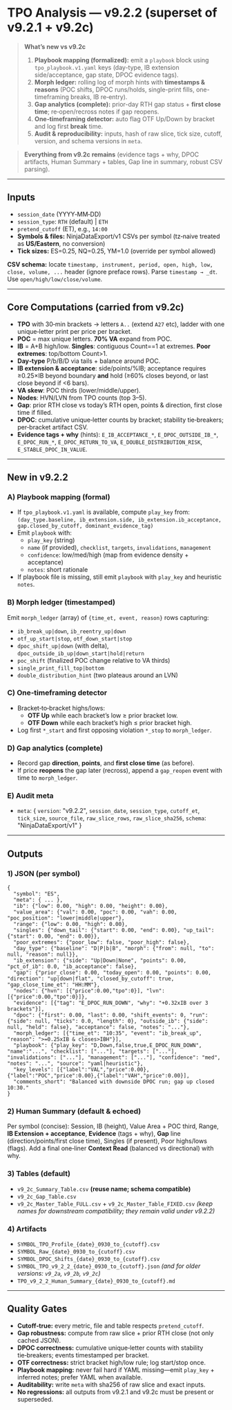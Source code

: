 # TPO Analysis — **v9.2.2** (superset of v9.2.1 + v9.2c)

> **What’s new vs v9.2c**
> 1) **Playbook mapping (formalized):** emit a `playbook` block using `tpo_playbook.v1.yaml` keys (day-type, IB extension side/acceptance, gap state, DPOC evidence tags).
> 2) **Morph ledger:** rolling log of morph hints with **timestamps & reasons** (POC shifts, DPOC runs/holds, single-print fills, one-timeframing breaks, IB re‑entry).
> 3) **Gap analytics (complete):** prior-day RTH gap status + **first close time**; re‑open/recross notes if gap reopens.
> 4) **One‑timeframing detector:** auto flag OTF Up/Down by bracket and log first **break** time.
> 5) **Audit & reproducibility:** inputs, hash of raw slice, tick size, cutoff, version, and schema versions in `meta`.

> **Everything from v9.2c remains** (evidence tags + why, DPOC artifacts, Human Summary + tables, Gap line in summary, robust CSV parsing).

---

## Inputs
- `session_date` (YYYY‑MM‑DD)
- `session_type`: `RTH` (default) | `ETH`
- `pretend_cutoff` (ET), e.g., `14:00`
- **Symbols & files:** NinjaDataExport/v1 CSVs per symbol (tz‑naive treated as **US/Eastern**, no conversion)
- **Tick sizes:** ES=0.25, NQ=0.25, YM=1.0 (override per symbol allowed)

**CSV schema:** locate `timestamp, instrument, period, open, high, low, close, volume, ...` header (ignore preface rows). Parse `timestamp → _dt`. Use `open/high/low/close/volume`.

---

## Core Computations (carried from v9.2c)
- **TPO** with 30‑min brackets → letters `A..` (extend `A27` etc), ladder with one unique‑letter print per price per bracket.
- **POC** = max unique letters. **70% VA** expand from POC.
- **IB** = A+B high/low. **Singles**: contiguous Count==1 at extremes. **Poor extremes**: top/bottom Count>1.
- **Day‑type** P/b/B/D via tails + balance around POC.
- **IB extension & acceptance**: side/points/%IB; acceptance requires ≥0.25×IB beyond boundary **and** hold (≥60% closes beyond, or last close beyond if <6 bars).
- **VA skew**: POC thirds (lower/middle/upper).
- **Nodes**: HVN/LVN from TPO counts (top 3–5).
- **Gap**: prior RTH close vs today’s RTH open, points & direction, first close time if filled.
- **DPOC**: cumulative unique‑letter counts by bracket; stability tie‑breakers; per‑bracket artifact CSV.
- **Evidence tags + why** (hints): `E_IB_ACCEPTANCE_*`, `E_DPOC_OUTSIDE_IB_*`, `E_DPOC_RUN_*`, `E_DPOC_RETURN_TO_VA`, `E_DOUBLE_DISTRIBUTION_RISK`, `E_STABLE_DPOC_IN_VALUE`.

---

## New in v9.2.2

### A) Playbook mapping (formal)
- If `tpo_playbook.v1.yaml` is available, compute `play_key` from:  
  `(day_type.baseline, ib_extension.side, ib_extension.ib_acceptance, gap.closed_by_cutoff, dominant_evidence_tag)`
- Emit `playbook` with:
  - `play_key` (string)
  - `name` (if provided), `checklist`, `targets`, `invalidations`, `management`
  - `confidence`: low/med/high (map from evidence density + acceptance)
  - `notes`: short rationale
- If playbook file is missing, still emit `playbook` with `play_key` and heuristic `notes`.

### B) Morph ledger (timestamped)
Emit `morph_ledger` (array) of `{time_et, event, reason}` rows capturing:
- `ib_break_up|down`, `ib_reentry_up|down`
- `otf_up_start|stop`, `otf_down_start|stop`
- `dpoc_shift_up|down` (with delta), `dpoc_outside_ib_up|down_start|hold|return`
- `poc_shift` (finalized POC change relative to VA thirds)
- `single_print_fill_top|bottom`
- `double_distribution_hint` (two plateaus around an LVN)

### C) One‑timeframing detector
- Bracket‑to‑bracket highs/lows:
  - **OTF Up** while each bracket’s low ≥ prior bracket low.
  - **OTF Down** while each bracket’s high ≤ prior bracket high.
- Log first `*_start` and first opposing violation `*_stop` to `morph_ledger`.

### D) Gap analytics (complete)
- Record gap **direction**, **points**, and **first close time** (as before).
- If price **reopens** the gap later (recross), append a `gap_reopen` event with time to `morph_ledger`.

### E) Audit meta
- `meta`: { `version`: "v9.2.2", `session_date`, `session_type`, `cutoff_et`, `tick_size`, `source_file`, `raw_slice_rows`, `raw_slice_sha256`, `schema`: "NinjaDataExport/v1" }

---

## Outputs

### 1) **JSON** (per symbol)
```jsonc
{
  "symbol": "ES",
  "meta": { ... },
  "ib": {"low": 0.00, "high": 0.00, "height": 0.00},
  "value_area": {"val": 0.00, "poc": 0.00, "vah": 0.00, "poc_position": "lower|middle|upper"},
  "range": {"low": 0.00, "high": 0.00},
  "singles": {"down_tail": {"start": 0.00, "end": 0.00}, "up_tail": {"start": 0.00, "end": 0.00}},
  "poor_extremes": {"poor_low": false, "poor_high": false},
  "day_type": {"baseline": "D|P|b|B", "morph": {"from": null, "to": null, "reason": null}},
  "ib_extension": {"side": "Up|Down|None", "points": 0.00, "pct_of_ib": 0.0, "ib_acceptance": false},
  "gap": {"prior_close": 0.00, "today_open": 0.00, "points": 0.00, "direction": "up|down|flat", "closed_by_cutoff": true, "gap_close_time_et": "HH:MM"},
  "nodes": {"hvn": [{"price":0.00,"tpo":0}], "lvn": [{"price":0.00,"tpo":0}]},
  "evidence": [{"tag": "E_DPOC_RUN_DOWN", "why": "+0.32xIB over 3 brackets"}],
  "dpoc": {"first": 0.00, "last": 0.00, "shift_events": 0, "run": {"side": null, "ticks": 0.0, "length": 0}, "outside_ib": {"side": null, "held": false}, "acceptance": false, "notes": "..."},
  "morph_ledger": [{"time_et": "10:35", "event": "ib_break_up", "reason": ">=0.25xIB & closes>IBH"}],
  "playbook": {"play_key": "D,Down,false,true,E_DPOC_RUN_DOWN", "name":"...", "checklist": ["..."], "targets": ["..."], "invalidations": ["..."], "management": ["..."], "confidence": "med", "notes": "...", "source": "yaml|heuristic"},
  "key_levels": [{"label":"VAL","price":0.00},{"label":"POC","price":0.00},{"label":"VAH","price":0.00}],
  "comments_short": "Balanced with downside DPOC run; gap up closed 10:30."
}
```

### 2) **Human Summary** (default & echoed)
Per symbol (concise): Session, IB (height), Value Area + POC third, Range, **IB Extension + acceptance**, **Evidence** (tags + why), **Gap** line (direction/points/first close time), Singles (if present), Poor highs/lows (flags). Add a final one‑liner **Context Read** (balanced vs directional) with why.

### 3) **Tables (default)**
- `v9_2c_Summary_Table.csv` **(reuse name; schema compatible)**
- `v9_2c_Gap_Table.csv`
- `v9_2c_Master_Table_FULL.csv` + `v9_2c_Master_Table_FIXED.csv` *(keep names for downstream compatibility; they remain valid under v9.2.2)*

### 4) **Artifacts**
- `SYMBOL_TPO_Profile_{date}_0930_to_{cutoff}.csv`
- `SYMBOL_Raw_{date}_0930_to_{cutoff}.csv`
- `SYMBOL_DPOC_Shifts_{date}_0930_to_{cutoff}.csv`
- `SYMBOL_TPO_v9_2_2_{date}_0930_to_{cutoff}.json` *(and for older versions: `v9_2a`, `v9_2b`, `v9_2c`)*
- `TPO_v9_2_2_Human_Summary_{date}_0930_to_{cutoff}.md`

---

## Quality Gates
- **Cutoff‑true:** every metric, file and table respects `pretend_cutoff`.
- **Gap robustness:** compute from raw slice + prior RTH close (not only cached JSON).
- **DPOC correctness:** cumulative unique‑letter counts with stability tie‑breakers; events timestamped per bracket.
- **OTF correctness:** strict bracket high/low rule; log start/stop once.
- **Playbook mapping:** never fail hard if YAML missing—emit `play_key` + inferred notes; prefer YAML when available.
- **Auditability:** write `meta` with sha256 of raw slice and exact inputs.
- **No regressions:** all outputs from v9.2.1 and v9.2c must be present or superseded.
